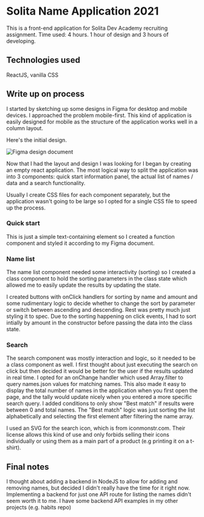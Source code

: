 # Solita Name Application 2021

This is a front-end application for Solita Dev Academy recruiting assignment.
Time used: 4 hours. 1 hour of design and 3 hours of developing.

## Technologies used

ReactJS, vanilla CSS

## Write up on process

I started by sketching up some designs in Figma for desktop and mobile devices. I approached the problem mobile-first. This kind of application is easily designed for mobile as the structure of the application works well in a column layout.

Here's the initial design.

![Figma design document](https://i.ibb.co/pf1nRyx/solita-figma-sketch.png)

Now that I had the layout and design I was looking for I began by creating an empty react application. The most logical way to split the application was into 3 components: quick start information panel, the actual list of names / data and a search functionality.

Usually I create CSS files for each component separately, but the application wasn't going to be large so I opted for a single CSS file to speed up the process.

### Quick start

This is just a simple text-containing element so I created a function component and styled it according to my Figma document.

### Name list

The name list component needed some interactivity (sorting) so I created a class component to hold the sorting parameters in the class state which allowed me to easily update the results by updating the state.

I created buttons with onClick handlers for sorting by name and amount and some rudimentary logic to decide whether to change the sort by parameter or switch between ascending and descending. Rest was pretty much just styling it to spec. Due to the sorting happening on click events, I had to sort intially by amount in the constructor before passing the data into the class state.

### Search

The search component was mostly interaction and logic, so it needed to be a class component as well. I first thought about just executing the search on click but then decided it would be better for the user if the results updated in real time. I opted for an onChange handler which used Array.filter to query names.json values for matching names. This also made it easy to display the total number of names in the application when you first open the page, and the tally would update nicely when you entered a more specific search query. 
I added conditions to only show "Best match" if results were between 0 and total names. The "Best match" logic was just sorting the list alphabetically and selecting the first element after filtering the name array.

I used an SVG for the search icon, which is from iconmonstr.com. Their license allows this kind of use and only forbids selling their icons individually or using them as a main part of a product (e.g printing it on a t-shirt).

## Final notes

I thought about adding a backend in NodeJS to allow for adding and removing names, but decided I didn't really have the time for it right now. Implementing a backend for just one API route for listing the names didn't seem worth it to me. I have some backend API examples in my other projects (e.g. habits repo)
